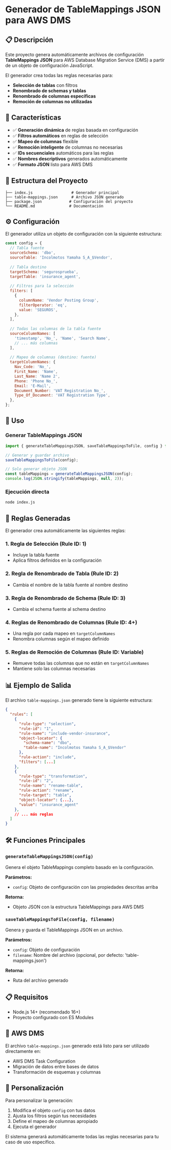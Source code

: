 # Generador de TableMappings JSON para AWS DMS

## 📋 Descripción

Este proyecto genera automáticamente archivos de configuración **TableMappings JSON** para AWS Database Migration Service (DMS) a partir de un objeto de configuración JavaScript. 

El generador crea todas las reglas necesarias para:
- **Selección de tablas** con filtros
- **Renombrado de schemas y tablas**
- **Renombrado de columnas específicas**
- **Remoción de columnas no utilizadas**

## 🚀 Características

- ✅ **Generación dinámica** de reglas basada en configuración
- ✅ **Filtros automáticos** en reglas de selección
- ✅ **Mapeo de columnas** flexible
- ✅ **Remoción inteligente** de columnas no necesarias
- ✅ **IDs secuenciales** automáticos para las reglas
- ✅ **Nombres descriptivos** generados automáticamente
- ✅ **Formato JSON** listo para AWS DMS

## 📁 Estructura del Proyecto

```
├── index.js                 # Generador principal
├── table-mappings.json      # Archivo JSON generado
├── package.json            # Configuración del proyecto
└── README.md               # Documentación
```

## ⚙️ Configuración

El generador utiliza un objeto de configuración con la siguiente estructura:

```javascript
const config = {
  // Tabla fuente
  sourceSchema: 'dbo',
  sourceTable: 'Incolmotos Yamaha S_A_$Vendor',
  
  // Tabla destino
  targetSchema: 'segurosprueba',
  targetTable: 'insurance_agent',
  
  // Filtros para la selección
  filters: [
    {
      columnName: 'Vendor Posting Group',
      filterOperator: 'eq',
      value: 'SEGUROS',
    },
  ],
  
  // Todas las columnas de la tabla fuente
  sourceColumnNames: [
    'timestamp', 'No_', 'Name', 'Search Name', 
    // ... más columnas
  ],
  
  // Mapeo de columnas (destino: fuente)
  targetColumnNames: {
    Nav_Code: 'No_',
    First_Name: 'Name',
    Last_Name: 'Name 2',
    Phone: 'Phone No_',
    Email: 'E-Mail',
    Document_Number: 'VAT Registration No_',
    Type_Of_Document: 'VAT Registration Type',
  },
};
```

## 🔧 Uso

### Generar TableMappings JSON

```javascript
import { generateTableMappingsJSON, saveTableMappingsToFile, config } from './index.js';

// Generar y guardar archivo
saveTableMappingsToFile(config);

// Solo generar objeto JSON
const tableMappings = generateTableMappingsJSON(config);
console.log(JSON.stringify(tableMappings, null, 2));
```

### Ejecución directa

```bash
node index.js
```

## 📝 Reglas Generadas

El generador crea automáticamente las siguientes reglas:

### 1. Regla de Selección (Rule ID: 1)
- Incluye la tabla fuente
- Aplica filtros definidos en la configuración

### 2. Regla de Renombrado de Tabla (Rule ID: 2)
- Cambia el nombre de la tabla fuente al nombre destino

### 3. Regla de Renombrado de Schema (Rule ID: 3)
- Cambia el schema fuente al schema destino

### 4. Reglas de Renombrado de Columnas (Rule ID: 4+)
- Una regla por cada mapeo en `targetColumnNames`
- Renombra columnas según el mapeo definido

### 5. Reglas de Remoción de Columnas (Rule ID: Variable)
- Remueve todas las columnas que no están en `targetColumnNames`
- Mantiene solo las columnas necesarias

## 📊 Ejemplo de Salida

El archivo `table-mappings.json` generado tiene la siguiente estructura:

```json
{
  "rules": [
    {
      "rule-type": "selection",
      "rule-id": "1",
      "rule-name": "include-vendor-insurance",
      "object-locator": {
        "schema-name": "dbo",
        "table-name": "Incolmotos Yamaha S_A_$Vendor"
      },
      "rule-action": "include",
      "filters": [...]
    },
    {
      "rule-type": "transformation",
      "rule-id": "2",
      "rule-name": "rename-table",
      "rule-action": "rename",
      "rule-target": "table",
      "object-locator": {...},
      "value": "insurance_agent"
    },
    // ... más reglas
  ]
}
```

## 🛠️ Funciones Principales

### `generateTableMappingsJSON(config)`
Genera el objeto TableMappings completo basado en la configuración.

**Parámetros:**
- `config`: Objeto de configuración con las propiedades descritas arriba

**Retorna:**
- Objeto JSON con la estructura TableMappings para AWS DMS

### `saveTableMappingsToFile(config, filename)`
Genera y guarda el TableMappings JSON en un archivo.

**Parámetros:**
- `config`: Objeto de configuración
- `filename`: Nombre del archivo (opcional, por defecto: 'table-mappings.json')

**Retorna:**
- Ruta del archivo generado

## 📋 Requisitos

- Node.js 14+ (recomendado 16+)
- Proyecto configurado con ES Modules

## 🚀 AWS DMS

El archivo `table-mappings.json` generado está listo para ser utilizado directamente en:
- AWS DMS Task Configuration
- Migración de datos entre bases de datos
- Transformación de esquemas y columnas

## 🔄 Personalización

Para personalizar la generación:

1. Modifica el objeto `config` con tus datos
2. Ajusta los filtros según tus necesidades
3. Define el mapeo de columnas apropiado
4. Ejecuta el generador

El sistema generará automáticamente todas las reglas necesarias para tu caso de uso específico.
